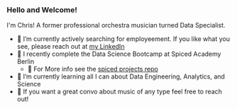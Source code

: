 ### Hello and Welcome!

I'm Chris! A former professional orchestra musician turned Data Specialist.

- 🔭 I’m currently actively searching for employeement. If you like what you see, please reach out at [my LinkedIn](https://www.linkedin.com/in/chris-williams-berlin/)
- 🍠 I recently complete the Data Science Bootcamp at Spiced Academy Berlin
  - 💬 For More info see the [spiced projects repo](https://github.com/C-Williams/spiced_projects)
- 🌱 I’m currently learning all I can about Data Engineering, Analytics, and Science
- 🎵 If you want a great convo about music of any type feel free to reach out!

